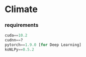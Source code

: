 # Climate  



### requirements  

```python
cuda==10.2  
cudnn==?  
pytorch==1.9.0 [for Deep Learning]  
koNLPy==0.5.2
```
